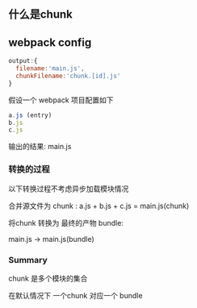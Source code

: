 

## 什么是chunk

## webpack config 
```javascript
output:{
  filename:'main.js',
  chunkFilename:'chunk.[id].js'
}
```

假设一个 webpack 项目配置如下
```javascript
a.js (entry)
b.js
c.js
```

输出的结果: main.js

### 转换的过程
以下转换过程不考虑异步加载模块情况

合并源文件为 chunk :
a.js + b.js + c.js = main.js(chunk)

将chunk 转换为 最终的产物 bundle:

main.js -> main.js(bundle)

### Summary

chunk 是多个模块的集合

在默认情况下 一个chunk 对应一个 bundle